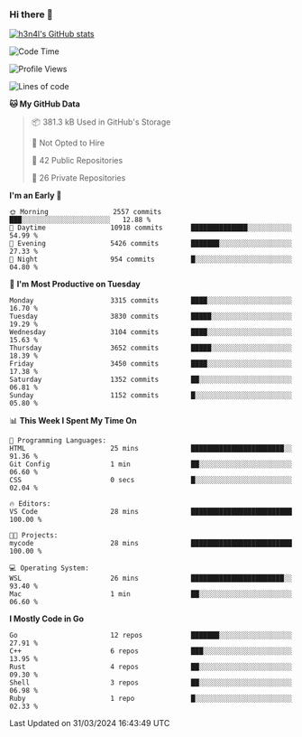 ### Hi there 👋

[![h3n4l's GitHub stats](https://github-readme-stats.vercel.app/api?username=h3n4l&count_private=true&show_icons=true&theme=radical)](https://github.com/h3n4l/github-readme-stats)

<!--START_SECTION:waka-->
![Code Time](http://img.shields.io/badge/Code%20Time-1%2C850%20hrs%2047%20mins-blue)

![Profile Views](http://img.shields.io/badge/Profile%20Views-0-blue)

![Lines of code](https://img.shields.io/badge/From%20Hello%20World%20I%27ve%20Written-6.4%20million%20lines%20of%20code-blue)

**🐱 My GitHub Data** 

> 📦 381.3 kB Used in GitHub's Storage 
 > 
> 🚫 Not Opted to Hire
 > 
> 📜 42 Public Repositories 
 > 
> 🔑 26 Private Repositories 
 > 
**I'm an Early 🐤** 

```text
🌞 Morning                2557 commits        ███░░░░░░░░░░░░░░░░░░░░░░   12.88 % 
🌆 Daytime                10918 commits       ██████████████░░░░░░░░░░░   54.99 % 
🌃 Evening                5426 commits        ███████░░░░░░░░░░░░░░░░░░   27.33 % 
🌙 Night                  954 commits         █░░░░░░░░░░░░░░░░░░░░░░░░   04.80 % 
```
📅 **I'm Most Productive on Tuesday** 

```text
Monday                   3315 commits        ████░░░░░░░░░░░░░░░░░░░░░   16.70 % 
Tuesday                  3830 commits        █████░░░░░░░░░░░░░░░░░░░░   19.29 % 
Wednesday                3104 commits        ████░░░░░░░░░░░░░░░░░░░░░   15.63 % 
Thursday                 3652 commits        █████░░░░░░░░░░░░░░░░░░░░   18.39 % 
Friday                   3450 commits        ████░░░░░░░░░░░░░░░░░░░░░   17.38 % 
Saturday                 1352 commits        ██░░░░░░░░░░░░░░░░░░░░░░░   06.81 % 
Sunday                   1152 commits        █░░░░░░░░░░░░░░░░░░░░░░░░   05.80 % 
```


📊 **This Week I Spent My Time On** 

```text
💬 Programming Languages: 
HTML                     25 mins             ███████████████████████░░   91.36 % 
Git Config               1 min               ██░░░░░░░░░░░░░░░░░░░░░░░   06.60 % 
CSS                      0 secs              █░░░░░░░░░░░░░░░░░░░░░░░░   02.04 % 

🔥 Editors: 
VS Code                  28 mins             █████████████████████████   100.00 % 

🐱‍💻 Projects: 
mycode                   28 mins             █████████████████████████   100.00 % 

💻 Operating System: 
WSL                      26 mins             ███████████████████████░░   93.40 % 
Mac                      1 min               ██░░░░░░░░░░░░░░░░░░░░░░░   06.60 % 
```

**I Mostly Code in Go** 

```text
Go                       12 repos            ███████░░░░░░░░░░░░░░░░░░   27.91 % 
C++                      6 repos             ███░░░░░░░░░░░░░░░░░░░░░░   13.95 % 
Rust                     4 repos             ██░░░░░░░░░░░░░░░░░░░░░░░   09.30 % 
Shell                    3 repos             ██░░░░░░░░░░░░░░░░░░░░░░░   06.98 % 
Ruby                     1 repo              █░░░░░░░░░░░░░░░░░░░░░░░░   02.33 % 
```




 Last Updated on 31/03/2024 16:43:49 UTC
<!--END_SECTION:waka-->

